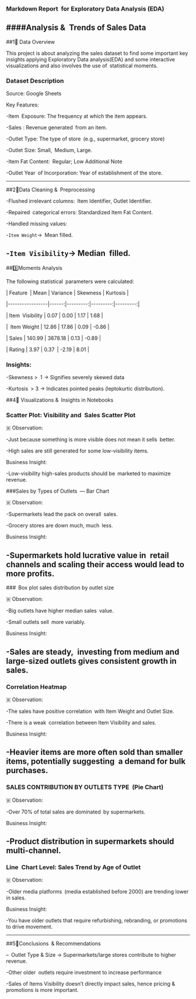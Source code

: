 ### Markdown Report for Exploratory Data Analysis (EDA)

####Analysis & Trends of Sales Data
---
##1⃣ Data Overview

This project is about analyzing the sales dataset to find some important key insights applying Exploratory Data analysis(EDA) and some interactive visualizations and also involves the use of statistical moments.

### Dataset Description

Source: Google Sheets

Key Features:

-Item Exposure: The frequency at which the item appears.

-Sales : Revenue generated from an item.

-Outlet Type: The type of store (e.g., supermarket, grocery store)

-Outlet Size: Small, Medium, Large.

-Item Fat Content: Regular; Low Additional Note

-Outlet Year of Incorporation: Year of establishment of the store.

---

##2⃣Data Cleaning & Preprocessing

-Flushed irrelevant columns: Item Identifier, Outlet Identifier.

-Repaired categorical errors: Standardized Item Fat Content.

-Handled missing values:

-`Item Weight`→ Mean filled.

-`Item Visibility`→ Median filled.
---
##3️⃣Moments Analysis

The following statistical parameters were calculated:

| Feature | Mean | Variance | Skewness | Kurtosis |

|-----------------|------:|---------:|---------:|---------:|

| Item Visibility | 0.07 | 0.00 | 1.17 | 1.68 |

| Item Weight | 12.86 | 17.86 | 0.09 | -0.86 |

| Sales | 140.99 | 3878.18 | 0.13 | -0.89 |

| Rating | 3.97 | 0.37 | -2.19 | 8.01 |

### Insights:

-Skewness > 1 → Signifies severely skewed data

-Kurtosis > 3 → Indicates pointed peaks (leptokurtic distribution).

##4⃣ Visualizations & Insights in Notebooks

### Scatter Plot: Visibility and Sales Scatter Plot

🇼 Observation:

-Just because something is more visible does not mean it sells better.

-High sales are still generated for some low-visibility items.

Business Insight:

-Low-visibility high-sales products should be marketed to maximize revenue.

###Sales by Types of Outlets — Bar Chart

🇼 Observation:

-Supermarkets lead the pack on overall sales.

-Grocery stores are down much, much less.

Business Insight:

-Supermarkets hold lucrative value in retail channels and scaling their access would lead to more profits.
---
### Box plot sales distribution by outlet size

🇼 Observation:

-Big outlets have higher median sales value.

-Small outlets sell more variably.

Business Insight:

-Sales are steady, investing from medium and large-sized outlets gives consistent growth in sales.
---

### Correlation Heatmap

🇼 Observation:

-The sales have positive correlation with Item Weight and Outlet Size.

-There is a weak correlation between Item Visibility and sales.

Business Insight:

-Heavier items are more often sold than smaller items, potentially suggesting a demand for bulk purchases.
---

### SALES CONTRIBUTION BY OUTLETS TYPE (Pie Chart)

🇼 Observation:

-Over 70% of total sales are dominated by supermarkets.

Business Insight:

-Product distribution in supermarkets should multi-channel.
---

### Line Chart Level: Sales Trend by Age of Outlet

🇼 Observation:

-Older media platforms (media established before 2000) are trending lower in sales.

Business Insight:

-You have older outlets that require refurbishing, rebranding, or promotions to drive movement.

---

##5⃣Conclusions & Recommendations

– Outlet Type & Size → Supermarkets/large stores contribute to higher revenue.

-Other older outlets require investment to increase performance

-Sales of Items Visibility doesn’t directly impact sales, hence pricing & promotions is more important.